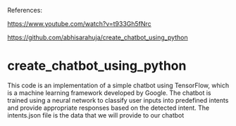 References: 

https://www.youtube.com/watch?v=t933Gh5fNrc

https://github.com/abhisarahuja/create_chatbot_using_python


# create_chatbot_using_python
This code is an implementation of a simple chatbot using TensorFlow, which is a machine learning framework developed by Google. The chatbot is trained using a neural network to classify user inputs into predefined intents and provide appropriate responses based on the detected intent.
The intents.json file is the data that we will provide to our chatbot 

